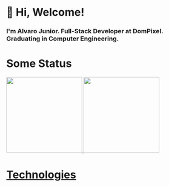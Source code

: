 # :wave: Hi, Welcome! 
### I'm Alvaro Junior. Full-Stack Developer at DomPixel. Graduating in Computer Engineering.

# Some Status

<a href="https://github.com/alvarojunior02">
<img height="200em" src="https://github-readme-stats.vercel.app/api?username=alvarojunior02&hide=issues&count_private=true&show_icons=true&theme=tokyonight" />

<img height="200em" src="https://github-readme-stats.vercel.app/api/top-langs/?username=alvarojunior02&layout=compact&langs_count=7&theme=dracula"/>

# Technologies
